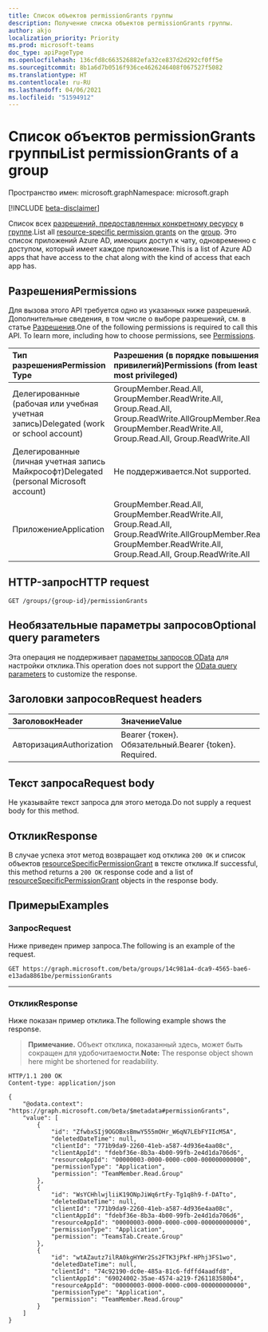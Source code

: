 ```yaml
---
title: Список объектов permissionGrants группы
description: Получение списка объектов permissionGrants группы.
author: akjo
localization_priority: Priority
ms.prod: microsoft-teams
doc_type: apiPageType
ms.openlocfilehash: 136cfd8c663526882efa32ce837d2d292cf0ff5e
ms.sourcegitcommit: 8b1a6d7b0516f936ce4626246408f067527f5082
ms.translationtype: HT
ms.contentlocale: ru-RU
ms.lasthandoff: 04/06/2021
ms.locfileid: "51594912"
---
```

# <a name="list-permissiongrants-of-a-group"></a><span data-ttu-id="887f5-103">Список объектов permissionGrants группы</span><span class="sxs-lookup"><span data-stu-id="887f5-103">List permissionGrants of a group</span></span>

<span data-ttu-id="887f5-104">Пространство имен: microsoft.graph</span><span class="sxs-lookup"><span data-stu-id="887f5-104">Namespace: microsoft.graph</span></span>

[!INCLUDE [beta-disclaimer](../../includes/beta-disclaimer.md)]

<span data-ttu-id="887f5-105">Список всех [разрешений, предоставленных конкретному ресурсу](../resources/resourcespecificpermissiongrant.md) в [группе](../resources/group.md).</span><span class="sxs-lookup"><span data-stu-id="887f5-105">List all [resource-specific permission grants](../resources/resourcespecificpermissiongrant.md) on the [group](../resources/group.md).</span></span> <span data-ttu-id="887f5-106">Это список приложений Azure AD, имеющих доступ к чату, одновременно с доступом, который имеет каждое приложение.</span><span class="sxs-lookup"><span data-stu-id="887f5-106">This is a list of Azure AD apps that have access to the chat along with the kind of access that each app has.</span></span>

## <a name="permissions"></a><span data-ttu-id="887f5-107">Разрешения</span><span class="sxs-lookup"><span data-stu-id="887f5-107">Permissions</span></span>

<span data-ttu-id="887f5-p102">Для вызова этого API требуется одно из указанных ниже разрешений. Дополнительные сведения, в том числе о выборе разрешений, см. в статье [Разрешения](/graph/permissions-reference).</span><span class="sxs-lookup"><span data-stu-id="887f5-p102">One of the following permissions is required to call this API. To learn more, including how to choose permissions, see [Permissions](/graph/permissions-reference).</span></span>

| <span data-ttu-id="887f5-110">Тип разрешения</span><span class="sxs-lookup"><span data-stu-id="887f5-110">Permission Type</span></span>                        | <span data-ttu-id="887f5-111">Разрешения (в порядке повышения привилегий)</span><span class="sxs-lookup"><span data-stu-id="887f5-111">Permissions (from least to most privileged)</span></span>                                          |
| :------------------------------------- | :----------------------------------------------------------------------------------- |
| <span data-ttu-id="887f5-112">Делегированные (рабочая или учебная учетная запись)</span><span class="sxs-lookup"><span data-stu-id="887f5-112">Delegated (work or school account)</span></span>     | <span data-ttu-id="887f5-113">GroupMember.Read.All, GroupMember.ReadWrite.All, Group.Read.All, Group.ReadWrite.All</span><span class="sxs-lookup"><span data-stu-id="887f5-113">GroupMember.Read.All, GroupMember.ReadWrite.All, Group.Read.All, Group.ReadWrite.All</span></span> |
| <span data-ttu-id="887f5-114">Делегированные (личная учетная запись Майкрософт)</span><span class="sxs-lookup"><span data-stu-id="887f5-114">Delegated (personal Microsoft account)</span></span> | <span data-ttu-id="887f5-115">Не поддерживается.</span><span class="sxs-lookup"><span data-stu-id="887f5-115">Not supported.</span></span>                                                                       |
| <span data-ttu-id="887f5-116">Приложение</span><span class="sxs-lookup"><span data-stu-id="887f5-116">Application</span></span>                            | <span data-ttu-id="887f5-117">GroupMember.Read.All, GroupMember.ReadWrite.All, Group.Read.All, Group.ReadWrite.All</span><span class="sxs-lookup"><span data-stu-id="887f5-117">GroupMember.Read.All, GroupMember.ReadWrite.All, Group.Read.All, Group.ReadWrite.All</span></span> |

## <a name="http-request"></a><span data-ttu-id="887f5-118">HTTP-запрос</span><span class="sxs-lookup"><span data-stu-id="887f5-118">HTTP request</span></span>
<!-- { "blockType": "ignored" } -->
```http
GET /groups/{group-id}/permissionGrants
```

## <a name="optional-query-parameters"></a><span data-ttu-id="887f5-119">Необязательные параметры запросов</span><span class="sxs-lookup"><span data-stu-id="887f5-119">Optional query parameters</span></span>

<span data-ttu-id="887f5-120">Эта операция не поддерживает [параметры запросов OData](/graph/query-parameters) для настройки отклика.</span><span class="sxs-lookup"><span data-stu-id="887f5-120">This operation does not support the [OData query parameters](/graph/query-parameters) to customize the response.</span></span>

## <a name="request-headers"></a><span data-ttu-id="887f5-121">Заголовки запросов</span><span class="sxs-lookup"><span data-stu-id="887f5-121">Request headers</span></span>

| <span data-ttu-id="887f5-122">Заголовок</span><span class="sxs-lookup"><span data-stu-id="887f5-122">Header</span></span>           | <span data-ttu-id="887f5-123">Значение</span><span class="sxs-lookup"><span data-stu-id="887f5-123">Value</span></span>                      |
| :--------------- | :------------------------- |
| <span data-ttu-id="887f5-124">Авторизация</span><span class="sxs-lookup"><span data-stu-id="887f5-124">Authorization</span></span>    | <span data-ttu-id="887f5-p103">Bearer {токен}. Обязательный.</span><span class="sxs-lookup"><span data-stu-id="887f5-p103">Bearer {token}. Required.</span></span>  |

## <a name="request-body"></a><span data-ttu-id="887f5-127">Текст запроса</span><span class="sxs-lookup"><span data-stu-id="887f5-127">Request body</span></span>

<span data-ttu-id="887f5-128">Не указывайте текст запроса для этого метода.</span><span class="sxs-lookup"><span data-stu-id="887f5-128">Do not supply a request body for this method.</span></span>

## <a name="response"></a><span data-ttu-id="887f5-129">Отклик</span><span class="sxs-lookup"><span data-stu-id="887f5-129">Response</span></span>

<span data-ttu-id="887f5-130">В случае успеха этот метод возвращает код отклика `200 OK` и список объектов [resourceSpecificPermissionGrant](../resources/resourcespecificpermissiongrant.md) в тексте отклика.</span><span class="sxs-lookup"><span data-stu-id="887f5-130">If successful, this method returns a `200 OK` response code and a list of [resourceSpecificPermissionGrant](../resources/resourcespecificpermissiongrant.md) objects in the response body.</span></span>

## <a name="examples"></a><span data-ttu-id="887f5-131">Примеры</span><span class="sxs-lookup"><span data-stu-id="887f5-131">Examples</span></span>

### <a name="request"></a><span data-ttu-id="887f5-132">Запрос</span><span class="sxs-lookup"><span data-stu-id="887f5-132">Request</span></span>

<span data-ttu-id="887f5-133">Ниже приведен пример запроса.</span><span class="sxs-lookup"><span data-stu-id="887f5-133">The following is an example of the request.</span></span>

<!-- {
  "blockType": "request",
  "name": "group_list_permission_grants"
}-->
```msgraph-interactive
GET https://graph.microsoft.com/beta/groups/14c981a4-dca9-4565-bae6-e13ada8861be/permissionGrants
```

---

### <a name="response"></a><span data-ttu-id="887f5-134">Отклик</span><span class="sxs-lookup"><span data-stu-id="887f5-134">Response</span></span>

<span data-ttu-id="887f5-135">Ниже показан пример отклика.</span><span class="sxs-lookup"><span data-stu-id="887f5-135">The following example shows the response.</span></span>

><span data-ttu-id="887f5-136">**Примечание.** Объект отклика, показанный здесь, может быть сокращен для удобочитаемости.</span><span class="sxs-lookup"><span data-stu-id="887f5-136">**Note:** The response object shown here might be shortened for readability.</span></span>
<!-- {
  "blockType": "response",
  "truncated": true,
  "@odata.type": "microsoft.graph.resourceSpecificPermissionGrant"
} -->
```http
HTTP/1.1 200 OK
Content-type: application/json

{
    "@odata.context": "https://graph.microsoft.com/beta/$metadata#permissionGrants",
    "value": [
        {
            "id": "ZfwbxSIj9OGOBxsBmwY555mOHr_W6qN7LEbFYIIcM5A",
            "deletedDateTime": null,
            "clientId": "771b9da9-2260-41eb-a587-4d936e4aa08c",
            "clientAppId": "fdebf36e-8b3a-4b00-99fb-2e4d1da706d6",
            "resourceAppId": "00000003-0000-0000-c000-000000000000",
            "permissionType": "Application",
            "permission": "TeamMember.Read.Group"
        },
        {
            "id": "WsYCHhlwjliiK19ONpJiWq6rtFy-Tg1q8h9-f-DATto",
            "deletedDateTime": null,
            "clientId": "771b9da9-2260-41eb-a587-4d936e4aa08c",
            "clientAppId": "fdebf36e-8b3a-4b00-99fb-2e4d1da706d6",
            "resourceAppId": "00000003-0000-0000-c000-000000000000",
            "permissionType": "Application",
            "permission": "TeamsTab.Create.Group"
        },
        {
            "id": "wtAZautz7ilRA0kgHYWr2Ss2FTK3jPkf-HPhj3FS1wo",
            "deletedDateTime": null,
            "clientId": "74c92190-dc0e-485a-81c6-fdffd4aadfd8",
            "clientAppId": "69024002-35ae-4574-a219-f261183580b4",
            "resourceAppId": "00000003-0000-0000-c000-000000000000",
            "permissionType": "Application",
            "permission": "TeamMember.Read.Group"
        }
    ]
}
```